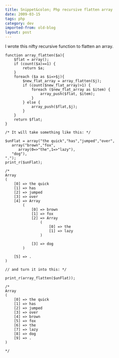 ```yaml
---
title: Snippet&colon; Php recursive flatten array
date: 2009-03-15
tags: php
category: dev
imported-from: old-blog
layout: post
---
```

I wrote this nifty recursive function to flatten an array.

    function array_flatten($a){ 
        $flat = array();
        if (count($a)==1) {
            return $a;
        }
        foreach ($a as $i=>$j){
            $new_flat_array = array_flatten($j);
            if (count($new_flat_array)>1) {
                foreach ($new_flat_array as $item) {
                    array_push($flat, $item);
                }
            } else {
                array_push($flat,$j);
            }
        }
        return $flat;
    }

    /* It will take something like this: */

    $unFlat = array("the quick","has","jumped","over",
       array("brown","fox",
          array(0=>"the",1=>"lazy"),
       "dog"),
    ".");
    print_r($unFlat);

    /*
    Array
    (
        [0] => the quick
        [1] => has
        [2] => jumped
        [3] => over
        [4] => Array
            (
                [0] => brown
                [1] => fox
                [2] => Array
                    (
                        [0] => the
                        [1] => lazy
                    )

                [3] => dog
            )

        [5] => .
    )

    // and turn it into this: */

    print_r(array_flatten($unFlat));

    /*
    Array
    (
        [0] => the quick
        [1] => has
        [2] => jumped
        [3] => over
        [4] => brown
        [5] => fox
        [6] => the
        [7] => lazy
        [8] => dog
        [9] => .
    )

    */
